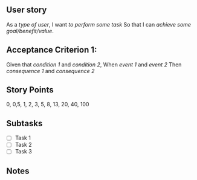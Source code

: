 ## User story
As a *type of user*, 
I want *to perform some task* 
So that I can *achieve some goal/benefit/value*.

## Acceptance Criterion 1: 
Given that *condition 1* and *condition 2*, 
When *event 1* and *event 2*
Then *consequence 1* and *consequence 2* 

## Story Points
0, 0,5, 1, 2, 3, 5, 8, 13, 20, 40, 100

## Subtasks
- [ ] Task 1
- [ ] Task 2
- [ ] Task 3

## Notes 


